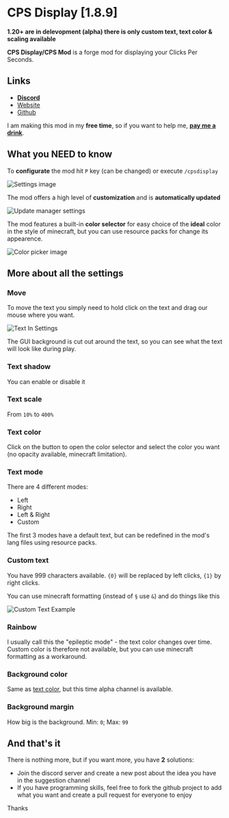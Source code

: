 # CPS Display [1.8.9]

**1.20+ are in delevopment (alpha) there is only custom text, text color & scaling available**

**CPS Display/CPS Mod** is a forge mod for displaying your Clicks Per Seconds.

## Links
- [**Discord**](https://discord.gg/d7S4fyRUZR)
- [Website](https://cpsdisplay.github.io)
- [Github](https://github.com/CPSDisplay/cpsdisplay)

I am making this mod in my **free time**, so if you want to help me, [**pay me a drink**](https://www.paypal.com/donate/?hosted_button_id=ZZ2T95G9H72YE).

## What you NEED to know

To **configurate** the mod hit `P` key (can be changed) or execute `/cpsdisplay`

![Settings image](https://cpsdisplay.github.io/assets/images/mod/settings.png)

The mod offers a high level of **customization** and is **automatically updated**

![Update manager settings](https://cpsdisplay.github.io/assets/images/mod/update_manager_settings.png)

The mod features a built-in **color selector** for easy choice of the **ideal** color in the style of minecraft, but you can use resource packs for change its appearence.

![Color picker image](https://cpsdisplay.github.io/assets/images/mod/colorpicker.png)

## More about all the settings

### Move
To move the text you simply need to hold click on the text and drag our mouse where you want.

![Text In Settings](https://cpsdisplay.github.io/assets/images/mod/text_in_settings.png)

The GUI background is cut out around the text, so you can see what the text will look like during play.

### Text shadow

You can enable or disable it

### Text scale

From `10%` to `400%`

### Text color

Click on the button to open the color selector and select the color you want (no opacity available, minecraft limitation). 

### Text mode

There are 4 different modes:
- Left
- Right
- Left & Right
- Custom

The first 3 modes have a default text, but can be redefined in the mod's lang files using resource packs.

### Custom text

You have 999 characters available. `{0}` will be replaced by left clicks, `{1}` by right clicks.

You can use minecraft formatting (instead of `§` use `&`) and do things like this

![Custom Text Example](https://cpsdisplay.github.io/assets/images/mod/custom_text_example.png)

### Rainbow

I usually call this the "epileptic mode" - the text color changes over time. Custom color is therefore not available, but you can use minecraft formatting as a workaround.

### Background color

Same as [text color](#text-color), but this time alpha channel is available.

### Background margin

How big is the background. Min: `0`; Max: `99`

## And that's it

There is nothing more, but if you want more, you have **2** solutions:
- Join the discord server and create a new post about the idea you have in the suggestion channel
- If you have programming skills, feel free to fork the github project to add what you want and create a pull request for everyone to enjoy


Thanks
